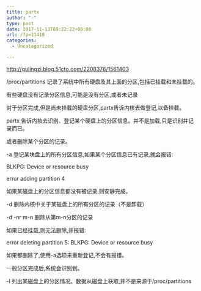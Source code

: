 ```yaml
---
title: partx
author: "-"
type: post
date: 2017-11-13T09:22:22+00:00
url: /?p=11418
categories:
  - Uncategorized

---
```

http://gulingzi.blog.51cto.com/2208376/1561403

/proc/partitions 记录了系统中所有硬盘及其上面的分区,包括已挂载和未挂载的。
  
有些硬盘没有记录分区信息,可能是没有分区,或者未记录

对于分区完成,但是尚未挂载的硬盘分区,partx告诉内核去做登记,以备挂载。
  
partx 告诉内核去识别、登记某个硬盘上的分区信息。并不是加载,只是识别并记录而已。
      
或者删除某个分区的记录。

-a 登记某块盘上的所有分区信息,如果某个分区信息已有记录,就会报错: 
    
BLKPG: Device or resource busy
    
error adding partition 4

如果某磁盘上的分区信息都没有被记录,则安静完成。

-d 删除内核中关于某磁盘上的所有分区的记录（不是卸载）
  
-d -nr m-n 删除从第m-n分区的记录

如果已经挂载,则无法删除,并报错: 
  
error deleting partition 5: BLKPG: Device or resource busy

如果都删除了,使用-a选项来重新登记,不会有报错。

一般分区完成后,系统会识别到。

-l 列出某磁盘上的分区情况。数据从磁盘上获取,并不是来源于/proc/partitions